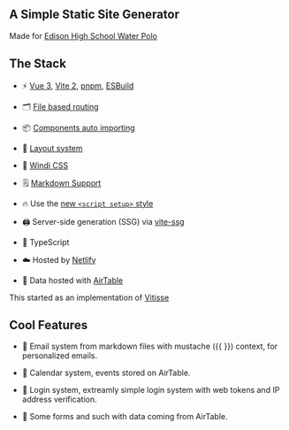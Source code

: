 ## A Simple Static Site Generator
Made for [Edison High School Water Polo](https://edisonwp.com)

## The Stack

- ⚡️ [Vue 3](https://github.com/vuejs/vue-next), [Vite 2](https://github.com/vitejs/vite), [pnpm](https://pnpm.js.org/), [ESBuild](https://github.com/evanw/esbuild)

- 🗂 [File based routing](./src/pages)

- 📦 [Components auto importing](./src/components)

- 📑 [Layout system](./src/layouts)

- 🎨 [Windi CSS](https://github.com/windicss/windicss)

- 🗒 [Markdown Support](https://github.com/antfu/vite-plugin-md)

- 🔥 Use the [new `<script setup>` style](https://github.com/vuejs/rfcs/pull/227)

- 🖨 Server-side generation (SSG) via [vite-ssg](https://github.com/antfu/vite-ssg)

- 🦾 TypeScript

- ☁️ Hosted by [Netlify](https://www.netlify.com)

- 🥞 Data hosted with [AirTable](https://airtable.com)

This started as an implementation of [Vitisse](https://github.com/antfu/vitesse)

## Cool Features

- 📧 Email system from markdown files with mustache ({{ }}) context, for personalized emails.

- 📆 Calendar system, events stored on AirTable.

- 🔐 Login system, extreamly simple login system with web tokens and IP address verification.

- 📝 Some forms and such with data coming from AirTable.
